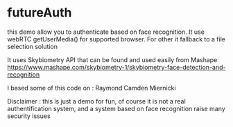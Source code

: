 futureAuth
==========

this demo allow you to authenticate based on face recognition. 
It use webRTC getUserMedia() for supported browser. 
For other it fallback to a file selection solution

It uses Skybiometry API that can be found and used easily from Mashape
https://www.mashape.com/skybiometry-1/skybiometry-face-detection-and-recognition 

I based some of this code on :
Raymond Camden
Miernicki

Disclaimer :
this is just a demo for fun, of course it is not a real authentification system, and a system based on face recognition raise many security issues